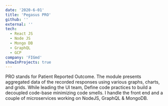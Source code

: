 ```yaml
---
date: '2020-6-01'
title: 'Pegasus PRO'
github: ''
external: ''
tech:
  - React JS
  - Node JS
  - Mongo DB
  - GraphQL
  - GCP
company: 'FIGmd'
showInProjects: true
---
```


PRO stands for Patient Reported Outcome. The module presents aggregated data of the recorded responses using various graphs, charts, and grids. While leading the UI team, Define code practices to build a decoupled code-base minimizing code smells. I handle the front end and a couple of microservices working on NodeJS, GraphQL & MongoDB.
